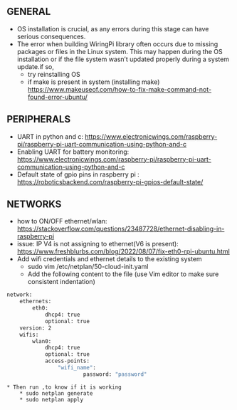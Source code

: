## GENERAL
* OS installation is crucial, as any errors during this stage can have serious consequences.
* The error when building WiringPi library often occurs due to missing packages or files in the Linux system. This may happen during the OS installation or if the file system wasn’t updated properly during a system update.if so,
    * try reinstalling OS
    * if make is present in system (installing make)
        https://www.makeuseof.com/how-to-fix-make-command-not-found-error-ubuntu/

## PERIPHERALS
* UART in python and c: https://www.electronicwings.com/raspberry-pi/raspberry-pi-uart-communication-using-python-and-c
* Enabling UART for battery monitoring: https://www.electronicwings.com/raspberry-pi/raspberry-pi-uart-communication-using-python-and-c        
* Default state of gpio pins in raspberry pi : https://roboticsbackend.com/raspberry-pi-gpios-default-state/

## NETWORKS
* how to ON/OFF ethernet/wlan: https://stackoverflow.com/questions/23487728/ethernet-disabling-in-raspberry-pi
* issue: IP V4 is not assigning to ethernet(V6 is present): https://www.freshblurbs.com/blog/2022/08/07/fix-eth0-rpi-ubuntu.html
* Add wifi credentials and ethernet details to the existing system
    * sudo vim  /etc/netplan/50-cloud-init.yaml
    * Add the following content to the file (use Vim editor to make sure consistent indentation)
``` bash
network:
    ethernets:
        eth0:
            dhcp4: true
            optional: true
    version: 2
    wifis:
        wlan0:
            dhcp4: true
            optional: true
            access-points:
                "wifi_name":
                        password: "password"

 ``` 	

    * Then run ,to know if it is working
	    * sudo netplan generate
        * sudo netplan apply	


